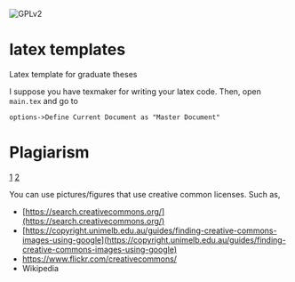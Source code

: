 ![GPLv2][]

[GPLv2]: https://img.shields.io/badge/license-GPLv2-lightgrey.svg


# latex templates
Latex template for graduate theses 

I suppose you have texmaker for writing your latex code.
Then, open ```main.tex``` and go to

```options->Define Current Document as "Master Document"```

# Plagiarism

[1](https://www.lib.auth.gr/el/%CF%80%CE%BD%CE%B5%CF%85%CE%BC%CE%B1%CF%84%CE%B9%CE%BA%CE%AC-%CE%B4%CE%B9%CE%BA%CE%B1%CE%B9%CF%8E%CE%BC%CE%B1%CF%84%CE%B1-%CE%BB%CE%BF%CE%B3%CE%BF%CE%BA%CE%BB%CE%BF%CF%80%CE%AE)
[2](https://wts.indiana.edu/writing-guides/plagiarism.html)

You can use pictures/figures that use creative common licenses. Such as,
- [https://search.creativecommons.org/](https://search.creativecommons.org/)
- [https://copyright.unimelb.edu.au/guides/finding-creative-commons-images-using-google](https://copyright.unimelb.edu.au/guides/finding-creative-commons-images-using-google)
- https://www.flickr.com/creativecommons/
- Wikipedia





